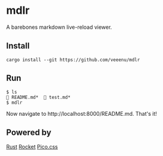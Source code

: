 # mdlr

A barebones markdown live-reload viewer.

## Install

```
cargo install --git https://github.com/veeenu/mdlr
```

## Run

```
$ ls
 README.md*   test.md*
$ mdlr
```

Now navigate to http://localhost:8000/README.md.
That's it!

## Powered by

[Rust](https://www.rust-lang.org/)
[Rocket](https://rocket.rs/)
[Pico.css](https://picocss.com/)

